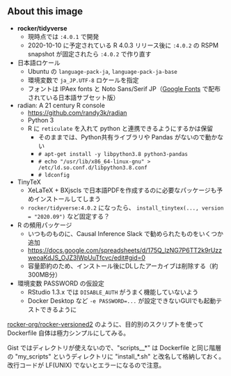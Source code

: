 ## About this image

- **rocker/tidyverse**
    - 現時点では `:4.0.1` で開発
    - 2020-10-10 に予定されている R 4.0.3 リリース後に `:4.0.2` の RSPM snapshot が固定されたら `:4.0.2` で作り直す
- 日本語ロケール
    - Ubuntu の `language-pack-ja`, `language-pack-ja-base`
    - 環境変数で `ja_JP.UTF-8` ロケールを指定
    - フォントは IPAex fonts と Noto Sans/Serif JP（[Google Fonts](https://fonts.google.com/) で配布されている日本語サブセット版）
- radian: A 21 century R console
    - https://github.com/randy3k/radian
    - Python 3
    - R に `reticulate` を入れて python と連携できるようにするかは保留
        - そのままでは、Python共有ライブラリや Pandas がないので動かない
        - `# apt-get install -y libpython3.8 python3-pandas`
        - `# echo "/usr/lib/x86_64-linux-gnu" > /etc/ld.so.conf.d/libpython3.8.conf`
        - `# ldconfig`
- TinyTeX
    - XeLaTeX + BXjscls で日本語PDFを作成するのに必要なパッケージも予めインストールしてしまう
    - `rocker/tidyverse:4.0.2` になったら、 `install_tinytex(..., version = "2020.09")` など固定する？
- R の頻用パッケージ
    - いつものものに、Causal Inference Slack で勧められたものをいくつか追加
    - https://docs.google.com/spreadsheets/d/175Q_lzNG7P6TT2k9rUzzweoaKdJS_OJZ3lWpUuTfcvc/edit#gid=0
    - 容量節約のため、インストール後にDLしたアーカイブは削除する（約300MB分）
- 環境変数 PASSWORD の仮設定
    - RStudio 1.3.x では `DISABLE_AUTH` がうまく機能していないよう
    - Docker Desktop など `-e PASSWORD=...` が設定できないGUIでも起動テストできるように

[rocker-org/rocker-versioned2](https://github.com/rocker-org/rocker-versioned2) のように、目的別のスクリプトを使って Dockerfile 自体は極力シンプルにしてみる。

Gist ではディレクトリが使えないので、"scripts__\*" は Dockerfile と同じ階層の "my_scripts" というディレクトリに "install_\*.sh" と改名して格納しておく。
改行コードが LF(UNIX) でないとエラーになるので注意。